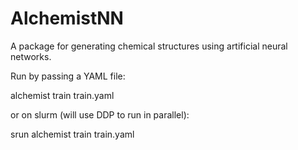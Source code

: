 # AlchemistNN

A package for generating chemical structures
using artificial neural networks.

Run by passing a YAML file:

alchemist train train.yaml

or on slurm (will use DDP to run in parallel):

srun alchemist train train.yaml
